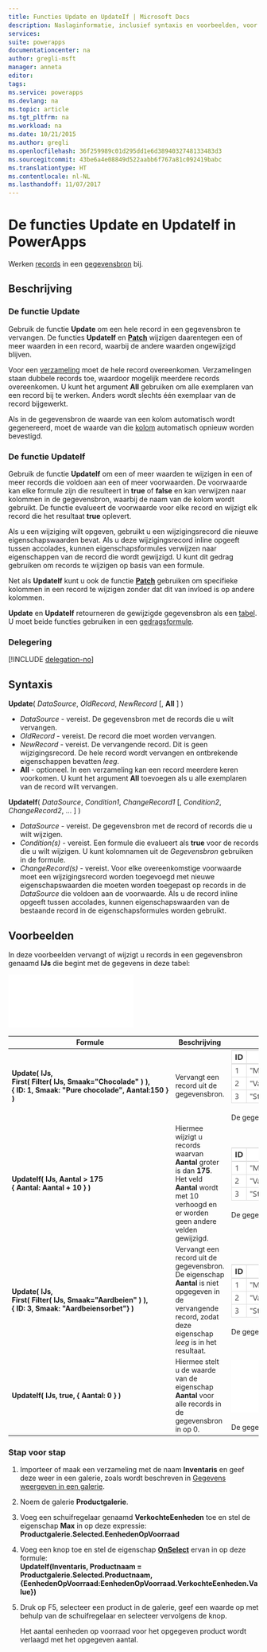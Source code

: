 ```yaml
---
title: Functies Update en UpdateIf | Microsoft Docs
description: Naslaginformatie, inclusief syntaxis en voorbeelden, voor de functies Update en UpdateIf in PowerApps
services: 
suite: powerapps
documentationcenter: na
author: gregli-msft
manager: anneta
editor: 
tags: 
ms.service: powerapps
ms.devlang: na
ms.topic: article
ms.tgt_pltfrm: na
ms.workload: na
ms.date: 10/21/2015
ms.author: gregli
ms.openlocfilehash: 36f259989c01d295dd1e6d3894032748133483d3
ms.sourcegitcommit: 43be6a4e08849d522aabb6f767a81c092419babc
ms.translationtype: HT
ms.contentlocale: nl-NL
ms.lasthandoff: 11/07/2017
---
```

# <a name="update-and-updateif-functions-in-powerapps"></a>De functies Update en UpdateIf in PowerApps
Werken [records](../working-with-tables.md#records) in een [gegevensbron](../working-with-data-sources.md) bij.

## <a name="description"></a>Beschrijving
### <a name="update-function"></a>De functie Update
Gebruik de functie **Update** om een hele record in een gegevensbron te vervangen. De functies **UpdateIf** en **[Patch](function-patch.md)** wijzigen daarentegen een of meer waarden in een record, waarbij de andere waarden ongewijzigd blijven.

Voor een [verzameling](../working-with-data-sources.md#collections) moet de hele record overeenkomen. Verzamelingen staan dubbele records toe, waardoor mogelijk meerdere records overeenkomen. U kunt het argument **All** gebruiken om alle exemplaren van een record bij te werken. Anders wordt slechts één exemplaar van de record bijgewerkt.

Als in de gegevensbron de waarde van een kolom automatisch wordt gegenereerd, moet de waarde van die [kolom](../working-with-tables.md#columns) automatisch opnieuw worden bevestigd.

### <a name="updateif-function"></a>De functie UpdateIf
Gebruik de functie **UpdateIf** om een of meer waarden te wijzigen in een of meer records die voldoen aan een of meer voorwaarden. De voorwaarde kan elke formule zijn die resulteert in **true** of **false** en kan verwijzen naar kolommen in de gegevensbron, waarbij de naam van de kolom wordt gebruikt. De functie evalueert de voorwaarde voor elke record en wijzigt elk record die het resultaat **true** oplevert.  

Als u een wijziging wilt opgeven, gebruikt u een wijzigingsrecord die nieuwe eigenschapswaarden bevat. Als u deze wijzigingsrecord inline opgeeft tussen accolades, kunnen eigenschapsformules verwijzen naar eigenschappen van de record die wordt gewijzigd. U kunt dit gedrag gebruiken om records te wijzigen op basis van een formule.

Net als **UpdateIf** kunt u ook de functie **[Patch](function-patch.md)** gebruiken om specifieke kolommen in een record te wijzigen zonder dat dit van invloed is op andere kolommen.

**Update** en **UpdateIf** retourneren de gewijzigde gegevensbron als een [tabel](../working-with-tables.md). U moet beide functies gebruiken in een [gedragsformule](../working-with-formulas-in-depth.md#behavior-formulas).

### <a name="delegation"></a>Delegering
[!INCLUDE [delegation-no](../../includes/delegation-no.md)]

## <a name="syntax"></a>Syntaxis
**Update**( *DataSource*, *OldRecord*, *NewRecord* [, **All** ] )

* *DataSource* - vereist. De gegevensbron met de records die u wilt vervangen.
* *OldRecord* - vereist. De record die moet worden vervangen.
* *NewRecord* - vereist. De vervangende record. Dit is geen wijzigingsrecord. De hele record wordt vervangen en ontbrekende eigenschappen bevatten *leeg*.
* **All** - optioneel. In een verzameling kan een record meerdere keren voorkomen. U kunt het argument **All** toevoegen als u alle exemplaren van de record wilt vervangen.

**UpdateIf**( *DataSource*, *Condition1*, *ChangeRecord1* [, *Condition2*, *ChangeRecord2*, ... ] )

* *DataSource* - vereist. De gegevensbron met de record of records die u wilt wijzigen.
* *Condition(s)* - vereist. Een formule die evalueert als **true** voor de records die u wilt wijzigen.  U kunt kolomnamen uit de *Gegevensbron* gebruiken in de formule.  
* *ChangeRecord(s)* - vereist.  Voor elke overeenkomstige voorwaarde moet een wijzigingsrecord worden toegevoegd met nieuwe eigenschapswaarden die moeten worden toegepast op records in de *DataSource* die voldoen aan de voorwaarde. Als u de record inline opgeeft tussen accolades, kunnen eigenschapswaarden van de bestaande record in de eigenschapsformules worden gebruikt.

## <a name="examples"></a>Voorbeelden
In deze voorbeelden vervangt of wijzigt u records in een gegevensbron genaamd **IJs** die begint met de gegevens in deze tabel:

![](media/function-update-updateif/icecream.png)

| Formule | Beschrijving | Resultaat |
| --- | --- | --- |
| **Update(&nbsp;IJs,<br>First(&nbsp;Filter(&nbsp;IJs,&nbsp;Smaak="Chocolade"&nbsp;)&nbsp;), {&nbsp;ID:&nbsp;1,&nbsp;Smaak:&nbsp;"Pure&nbsp;chocolade",&nbsp;Aantal:150&nbsp;} )** |Vervangt een record uit de gegevensbron. |<style> img { max-width: none } </style> ![](media/function-update-updateif/icecream-mint.png)<br><br>De gegevensbron **IJs** is gewijzigd. |
| **UpdateIf(&nbsp;IJs, Aantal > 175 {&nbsp;Aantal:&nbsp;Aantal&nbsp;+&nbsp;10&nbsp;} )** |Hiermee wijzigt u records waarvan **Aantal** groter is dan **175**.  Het veld **Aantal** wordt met 10 verhoogd en er worden geen andere velden gewijzigd. |![](media/function-update-updateif/icecream-mint-plus10.png)<br><br>De gegevensbron **IJs** is gewijzigd. |
| **Update(&nbsp;IJs,<br>First(&nbsp;Filter(&nbsp;IJs, Smaak="Aardbeien"&nbsp;)&nbsp;),<br>{&nbsp;ID:&nbsp;3, Smaak:&nbsp;"Aardbeiensorbet"} )** |Vervangt een record uit de gegevensbron. De eigenschap **Aantal** is niet opgegeven in de vervangende record, zodat deze eigenschap *leeg* is in het resultaat. |![](media/function-update-updateif/icecream-mint-swirl.png)<br><br>De gegevensbron **IJs** is gewijzigd. |
| **UpdateIf(&nbsp;IJs, true, {&nbsp;Aantal:&nbsp;0&nbsp;} )** |Hiermee stelt u de waarde van de eigenschap **Aantal** voor alle records in de gegevensbron in op 0. |![ ](media/function-update-updateif/icecream-mint-zero.png)<br> <br>De gegevensbron **IJs** is gewijzigd. |

### <a name="step-by-step"></a>Stap voor stap
1. Importeer of maak een verzameling met de naam **Inventaris** en geef deze weer in een galerie, zoals wordt beschreven in [Gegevens weergeven in een galerie](../show-images-text-gallery-sort-filter.md).
2. Noem de galerie **Productgalerie**.
3. Voeg een schuifregelaar genaamd **VerkochteEenheden** toe en stel de eigenschap **Max** in op deze expressie:<br>**Productgalerie.Selected.EenhedenOpVoorraad**
4. Voeg een knop toe en stel de eigenschap **[OnSelect](../controls/properties-core.md)** ervan in op deze formule:<br>**UpdateIf(Inventaris, Productnaam = Productgalerie.Selected.Productnaam, {EenhedenOpVoorraad:EenhedenOpVoorraad.VerkochteEenheden.Value})**
5. Druk op F5, selecteer een product in de galerie, geef een waarde op met behulp van de schuifregelaar en selecteer vervolgens de knop.
   
    Het aantal eenheden op voorraad voor het opgegeven product wordt verlaagd met het opgegeven aantal.

